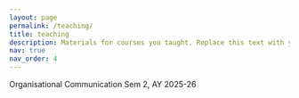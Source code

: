 ```yaml
---
layout: page
permalink: /teaching/
title: teaching
description: Materials for courses you taught. Replace this text with your description.
nav: true
nav_order: 4
---
```


Organisational Communication
Sem 2, AY 2025-26
